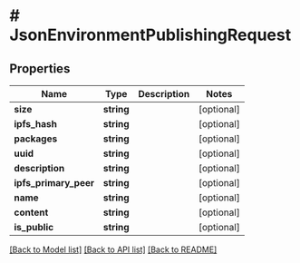 # # JsonEnvironmentPublishingRequest

## Properties

Name | Type | Description | Notes
------------ | ------------- | ------------- | -------------
**size** | **string** |  | [optional]
**ipfs_hash** | **string** |  | [optional]
**packages** | **string** |  | [optional]
**uuid** | **string** |  | [optional]
**description** | **string** |  | [optional]
**ipfs_primary_peer** | **string** |  | [optional]
**name** | **string** |  | [optional]
**content** | **string** |  | [optional]
**is_public** | **string** |  | [optional]

[[Back to Model list]](../../README.md#models) [[Back to API list]](../../README.md#endpoints) [[Back to README]](../../README.md)

